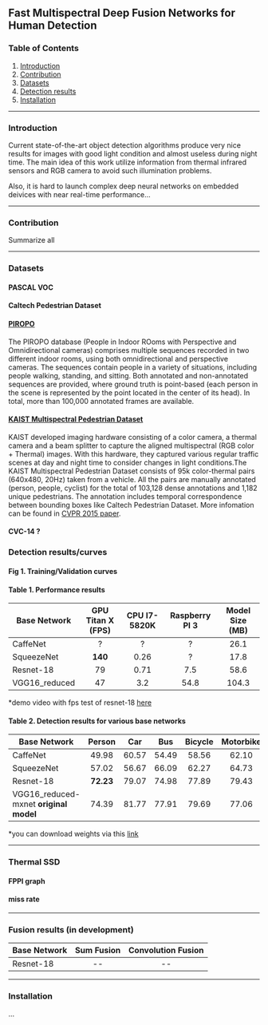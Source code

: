 ## Fast Multispectral Deep Fusion Networks for Human Detection

### Table of Contents
1. [Introduction](#introduction)
2. [Contribution](#contribution)
3. [Datasets](#datasets)
4. [Detection results](#detection_results)
5. [Installation](#installation)

------
### Introduction


Current state-of-the-art object detection algorithms produce very nice results for images with good light condition and almost useless during night time. The main idea of this work utilize information from thermal infrared sensors and RGB camera to avoid such illumination problems.

Also, it is hard to launch complex deep neural networks on embedded deivices with near real-time performance... 

------
### Contribution
Summarize all

------

### Datasets

#### PASCAL VOC
#### Caltech Pedestrian Dataset

#### [PIROPO](https://sites.google.com/site/piropodatabase/)

The PIROPO database (People in Indoor ROoms with Perspective and Omnidirectional cameras) comprises multiple sequences recorded in two different indoor rooms, using both omnidirectional and perspective cameras. The sequences contain people in a variety of situations, including people walking, standing, and sitting. Both annotated and non-annotated sequences are provided, where ground truth is point-based (each person in the scene is represented by the point located in the center of its head). In total, more than 100,000 annotated frames are available.

#### [KAIST Multispectral Pedestrian Dataset](https://sites.google.com/site/pedestrianbenchmark/)

KAIST developed imaging hardware consisting of a color camera, a thermal camera and a beam splitter to capture the aligned multispectral (RGB color + Thermal) images. With this hardware, they captured various regular traffic scenes at day and night time to consider changes in light conditions.The KAIST Multispectral Pedestrian Dataset consists of 95k color-thermal pairs (640x480, 20Hz) taken from a vehicle. All the pairs are manually annotated (person, people, cyclist) for the total of 103,128 dense annotations and 1,182 unique pedestrians. The annotation includes temporal correspondence between bounding boxes like Caltech Pedestrian Dataset. More infomation can be found in [CVPR 2015 paper](https://goo.gl/ZF9v6r).

#### CVC-14 ?

### Detection results/curves

#### Fig 1. Training/Validation curves



#### Table 1. Performance results 
| Base Network  | GPU Titan X (FPS)  | CPU I7-5820K | Raspberry PI 3 | Model Size (MB)|
| ------------- | :----------: | :-------------------: | :---------: | :--:  |
| CaffeNet      | ?            |      ?                |    ?        | 26.1  |
| SqueezeNet    | **140**      |      0.26             |    ?        | 17.8  |
| Resnet-18     | 79           |      0.71             |    7.5      | 58.6  |
| VGG16_reduced | 47           |      3.2              |    54.8     | 104.3 |

*demo video with fps test of resnet-18 [here](https://www.youtube.com/watch?v=h0qhZK0eGZY) 


#### Table 2. Detection results for various base networks
|Base Network                       | Person | Car  | Bus | Bicycle | Motorbike | Train | Aeroplane | AP |
| --------------------------------- | :----: | :--: | :---: | :---: | :---: | :---: | :---: | :---: |
|CaffeNet                           | 49.98 | 60.57 | 54.49 | 58.56 | 62.10 | 58.27 | 52.83 | 44.59 |
|SqueezeNet                         | 57.02 | 56.67 | 66.09 | 62.27 | 64.73 | 68.42 | 56.71 | 51.68 |
|Resnet-18                          | **72.23** | 79.07 | 74.98 | 77.89 | 79.43 | 79.24 | 70.98 | 67.15 |
|VGG16_reduced-mxnet **original model** | 74.39 | 81.77 | 77.91 | 79.69 | 77.06 | 84.01 | 72.15 | 71.57 |

*you can download weights via this [link](https://goo.gl/Uwyom7) 

------

### Thermal SSD

#### FPPI graph 
#### miss rate

------
### Fusion results (in development)

| Base Network  | Sum Fusion   | Convolution Fusion    |
| ------------- | :----------: | :-------------------: | 
| Resnet-18     |     --       |      --               | 

------

### Installation 
...
